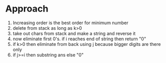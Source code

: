 # Approach
1. Increasing order is the best order for minimum number
2. delete from stack as long as k>0
3. take out chars from stack and make a string and reverse it
4. now eliminate first 0's. if i reaches end of string then return "0"
5. if k>0 then eliminate from back using j because bigger digits are there only
6. if j>=i then substring ans else "0"